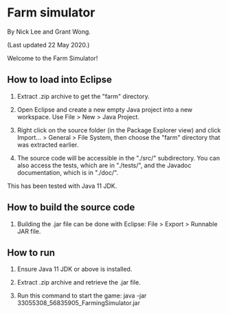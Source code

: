# Farm simulator

By Nick Lee and Grant Wong.

(Last updated 22 May 2020.)

Welcome to the Farm Simulator!

## How to load into Eclipse

1. Extract .zip archive to get the "farm" directory.

2. Open Eclipse and create a new empty Java project into a new workspace.
   Use File > New > Java Project.

3. Right click on the source folder (in the Package Explorer view) and
   click Import... > General > File System, then choose the "farm"
   directory that was extracted earlier.

4. The source code will be accessible in the "./src/" subdirectory.
   You can also access the tests, which are in "./tests/", and the
   Javadoc documentation, which is in "./doc/".

This has been tested with Java 11 JDK.

## How to build the source code

1. Building the .jar file can be done with Eclipse: File > Export > Runnable JAR file.

## How to run

1. Ensure Java 11 JDK or above is installed.

2. Extract .zip archive and retrieve the .jar file.

3. Run this command to start the game:
java -jar 33055308_56835905_FarmingSimulator.jar
